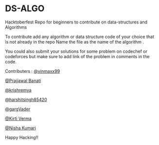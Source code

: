 # DS-ALGO

Hacktoberfest Repo for beginners to contribute on data-structures and Algorithms

To contribute add any algorithm or data structure code of your choice that is not already in the repo Name the file as the name of the algorithm .

You could also submit your solutions for some problem on codechef or codeforces but make sure to add link of the problem in comments in the code.

Contributers :
[@vinmaxx99](https://github.com/vinmaxx99)

[@Prajjawal Banati](https://github.com/PrajjawalBanati)

[@krishremya](https://github.com/krishremya)

[@harshitsingh85420](https://github.com/harshitsingh85420)

[@gargVader](https://github.com/gargVader)

[@Kirti Verma](https://github.com/danglingP0inter)

[@Nisha Kumari](https://github.com/coder30-lab)

Happy Hacking!!
